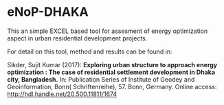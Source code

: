# eNoP-DHAKA


This an simple EXCEL based tool for assesment of energy optimization aspect in urban residential development projects. 


For detail on this tool, method and results can be found in: 

Sikder, Sujit Kumar (2017): **Exploring urban structure to approach energy optimization : The case of residential settlement development in Dhaka city, Bangladesh.** In: Publication Series of Institute of Geodey and Geoinformation, Bonn( Schriftenreihe), 57. Bonn, Germany.
Online access: http://hdl.handle.net/20.500.11811/1674

